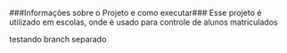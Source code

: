 ###Informações sobre o Projeto e como executar###
Esse projeto é utilizado em escolas, onde é usado para controle de alunos matriculados


testando branch separado

